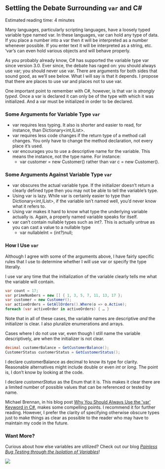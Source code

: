 

## Settling the Debate Surrounding `var` and C#

Estimated reading time: 4 minutes

Many languages, particularly scripting languages, have a loosely typed variable type named var. In these languages, var can hold any type of data. If you place a number into a var then it will be interpreted as a number whenever possible. If you enter text it will be interpreted as a string, etc. ‘var’s can even hold various objects and will behave properly.

As you probably already know, C# has supported the variable type var since version 3.0. Ever since, the debate has raged on: you should always use var; you should never use var. There are arguments for both sides that sound good, as we’ll see below. What I will say is that it depends. I propose that there are places to use var and places not to use var.

One important point to remember with C#, however, is that var is _strongly typed_. Once a var is declared it can only be of the type with which it was initialized. And a var must be initialized in order to be declared.

### Some Arguments for Variable Type `var`

- var requires less typing. It also is shorter and easier to read, for instance, than Dictionary<int,IList<string>>.
- var requires less code changes if the return type of a method call changes. You only have to change the method declaration, not every place it’s used.
- var encourages you to use a descriptive name for the variable. This means the instance, not the type name. For instance:
    - var customer = new Customer() rather than var c = new Customer().

### Some Arguments Against Variable Type `var`

- var obscures the actual variable type. If the initializer doesn’t return a clearly defined type then you may not be able to tell the variable’s type.
- Using var is lazy. While var is certainly easier to type than Dictionary<int,IList<string>>, if the variable isn’t named well, you’d never know what it refers to.
- Using var makes it hard to know what type the underlying variable actually is. Again, a properly named variable speaks for itself.
- var can’t contain nullable types such as int?. This is actually untrue as you can cast a value to a nullable type
    - var nullableInt = (int?)null;

### How I Use `var`

Although I agree with some of the arguments above, I have fairly specific rules that I use to determine whether I will use var or specify the type literally.

I use var any time that the initialization of the variable clearly tells me what the variable will contain.

```csharp
var count = 17;
var primeNumbers = new [] { 1, 3, 5, 7, 11, 13, 17 };
var customer = new Customer();
var activeOrders = GetAllOrders().Where(o => o.Active);
foreach (var activeOrder in activeOrders) { … }
```

Note that in all of these cases, the variable names are descriptive _and_ the initializer is clear. I also pluralize enumerations and arrays.

Cases where I do not use var, even though I still name the variable descriptively, are when the initializer is not clear.

```csharp
decimal customerBalance = GetCustomerBalance();
CustomerStatus customerStatus = GetCustomerStatus();
```

I declare customerBalance as decimal to know its type for clarity. Reasonable alternatives might include double or even _int_ or _long_. The point is, I don’t know by looking at the code.

I declare _customerStatus_ as the Enum that it is. This makes it clear there are a limited number of possible values that can be referenced or tested by name.

Michael Brennan, in his blog post [Why You Should Always Use the 'var' Keyword in C#](https://blog.michaelbrennan.net/2010/06/why-you-should-always-use-var-keyword.html), makes some compelling points. I recommend it for further reading. However, I prefer the clarity of specifying otherwise obscure types just to make things as clear as possible to the reader who may have to maintain my code in the future.

### Want More?

Curious about how else variables are utilized? Check out our blog _[Painless Bug Testing through the Isolation of Variables](/bug-testing-isolation-variables/)_!

![](https://intellitect.com/wp-content/uploads/2021/04/blog-job-ad-2-1024x129.png)
